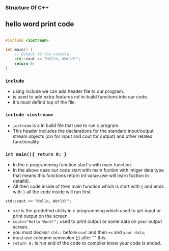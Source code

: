 ### Structure Of C++

## hello word print code
```cpp

#include <iostream>

int main() {
    // Output to the console
    std::cout << "Hello, World!";
    return 0;
}

```

### `include` 
* using include we can add header file to our program.
* is used to add extra features  nd in-build functions into our code.
* it's must defind top of the file.
### `include <iostream>`
* `iostream` is a in build file that use to run c program.
* This header includes the declarations for the standard input/output stream objects (cin for input and cout for output) and other related functionality 

### `int main(){ return 0; }`
* In the c programming function start's with main function.
* In the above case our code start with main fuction with intiger data type that means this functions return int value.(we will learn fuction in detaild).
* All then code inside of then main function which is start with `{` and ends with `}` all the code inside will run first.

`std::cout << "Hello, World!";`
* `std` is the predefind utility in c programming.which used to get input or print output on the screen.
* `cout<<"Hello Word!";` used to print output or some data on your output screen.
* you must declear `std::` before `cout` and then `<<` and `your data`;
* must use coloumn semicolon (;) after "" this.
* `return 0;` is run end of the code to compiler know your code is ended.